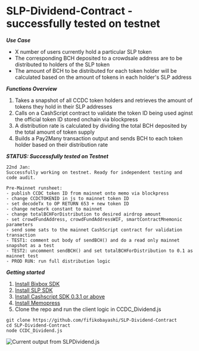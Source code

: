 # SLP-Dividend-Contract - successfully tested on testnet

***Use Case***
- X number of users currently hold a particular SLP token
- The corresponding BCH deposited to a crowdsale address are to be distributed to holders of the SLP token
- The amount of BCH to be distributed for each token holder will be calculated based on the amount of tokens in each holder's SLP address

***Functions Overview***
1. Takes a snapshot of all CCDC token holders and retrieves the amount of tokens they hold in their SLP addresses
2. Calls on a CashScript contract to validate the token ID being used aginst the official token ID stored onchain via blockpress
3. A distribution rate is calculated by dividing the total BCH deposited by the total amount of token supply
4. Builds a Pay2Many transaction output and sends BCH to each token holder based on their distribution rate

***STATUS: Successfully tested on Testnet***
~~~
22nd Jan: 
Successfully working on testnet. Ready for independent testing and code audit.

Pre-Mainnet runsheet:
- publish CCDC token ID from mainnet onto memo via blockpress
- change CCDCTOKENID in js to mainnet token ID
- set decodeTx to OP RETURN 653 + new token ID
- change network constant to mainnet
- change totalBCHForDistribution to desired airdrop amount
- set crowdFundAddress, crowdFundAddressWIF, smartContractMnemonic parameters
- send some sats to the mainnet CashScript contract for validation transaction
- TEST1: comment out body of sendBCH() and do a read only mainnet snapshot as a test
- TEST2: uncomment sendBCH() and set totalBCHForDistribution to 0.1 as mainnet test
- PROD RUN: run full distribution logic

  ~~~

***Getting started***

1. [Install Bixbox SDK](https://developer.bitcoin.com/bitbox/docs/getting-started)
2. [Install SLP SDK](https://github.com/Bitcoin-com/slp-sdk)
3. [Install Cashscript SDK 0.3.1 or above](https://developer.bitcoin.com/cashscript/docs/getting-started)
4. [Install Memopress](https://developer.bitcoin.com/tutorials/memopress/)
5. Clone the repo and run the client logic in CCDC_Dividend.js
~~~
git clone https://github.com/fifikobayashi/SLP-Dividend-Contract
cd SLP-Dividend-Contract
node CCDC_Dividend.js
~~~

  
![Current output from SLPDividend.js](https://raw.githubusercontent.com/fifikobayashi/SLP-Dividend-Contract/master/Screenshots/SLP%20Dividend%20v0.1%20-%202020-01-22.PNG)
